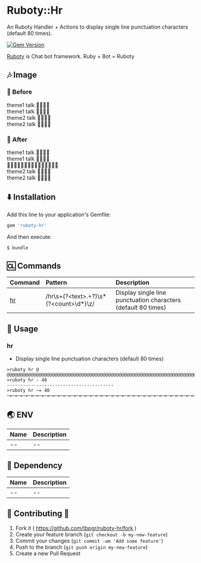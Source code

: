 # Ruboty::Hr

An Ruboty Handler + Actions to display single line punctuation characters (default 80 times).

[![Gem Version](https://badge.fury.io/rb/ruboty-hr.svg)](http://badge.fury.io/rb/ruboty-hr)

[Ruboty](https://github.com/r7kamura/ruboty) is Chat bot framework. Ruby + Bot = Ruboty

## :notes: Image
### :baby_chick: Before

theme1 talk :man::speech_balloon::woman::speech_balloon:  
theme1 talk :man::speech_balloon::woman::speech_balloon:  
theme2 talk :woman::speech_balloon::man::speech_balloon:  
theme2 talk :woman::speech_balloon::man::speech_balloon:  

### :chicken: After
theme1 talk :man::speech_balloon::woman::speech_balloon:  
theme1 talk :man::speech_balloon::woman::speech_balloon:  
:rocket::ring::moyai::rocket::ring::moyai::rocket::ring::moyai::rocket::ring::moyai::rocket::ring::moyai:  
theme2 talk :woman::speech_balloon::man::speech_balloon:  
theme2 talk :woman::speech_balloon::man::speech_balloon:  

## :arrow_down: Installation

Add this line to your application's Gemfile:

```ruby
gem 'ruboty-hr'
```

And then execute:

    $ bundle

## :cl: Commands

|Command|Pattern|Description|
|:--|:--|:--|
|[hr](#hr)|/hr\s+(?&lt;text&gt;.+?)\s*(?&lt;count&gt;\d\*)\z/|Display single line punctuation characters (default 80 times)|

## :scroll: Usage
### hr
* Display single line punctuation characters (default 80 times)

~~~
>ruboty hr @
@@@@@@@@@@@@@@@@@@@@@@@@@@@@@@@@@@@@@@@@@@@@@@@@@@@@@@@@@@@@@@@@@@@@@@@@@@@@@@@@
>ruboty hr - 40
----------------------------------------
>ruboty hr ~= 40
~=~=~=~=~=~=~=~=~=~=~=~=~=~=~=~=~=~=~=~=~=~=~=~=~=~=~=~=~=~=~=~=~=~=~=~=~=~=~=~=
~~~

## :earth_asia: ENV

|Name|Description|
|:--|:--|
|--|--|

## :couple: Dependency

|Name|Description|
|:--|:--|
|--|--|

## :two_men_holding_hands: Contributing :two_women_holding_hands:

1. Fork it ( https://github.com/tbpgr/ruboty-hr/fork )
2. Create your feature branch (`git checkout -b my-new-feature`)
3. Commit your changes (`git commit -am 'Add some feature'`)
4. Push to the branch (`git push origin my-new-feature`)
5. Create a new Pull Request
